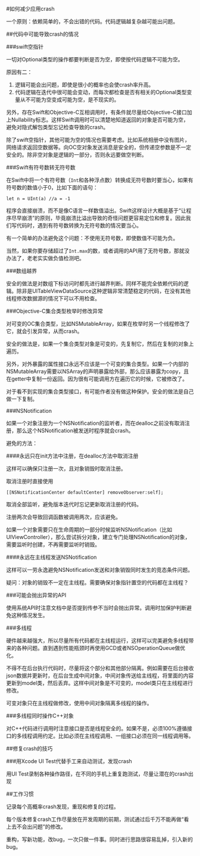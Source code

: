 #如何减少应用crash

一个原则：依赖简单的，不会出错的代码。代码逻辑越复杂越可能出问题。

##代码中可能导致crash的情况

###swift空指针

一切对Optional类型的操作都要判断是否为空，即使按代码逻辑不可能为空。

原因有二：

1. 逻辑可能会出问题，即使是很小的概率也会使crash率升高。
2. 代码逻辑在迭代中很可能会变动，而每次都检查是否有相关的Optional类型变量从不可能为空变成可能为空，是不现实的。

另外，存在Swift和Objective-C互相调用时，有条件就尽量给Objective-C接口加上Nullability标志。这样Swift调用时可以清楚地知道返回的对象是否可能为空，避免对隐式解包类型忘记检查导致的crash。

除了swift空指针，其他可能为空的情况也需要考虑。比如系统相册中没有图片，网络请求返回空数据等。向OC空对象发送消息是安全的，但传递空参数是不一定安全的。除非空对象是逻辑的一部分，否则永远要做空判断。

###Swift有符号数转无符号数

在Swift中将一个有符号数（`Int`和各种浮点数）转换成无符号数时要当心，如果有符号数的数值小于0，比如下面的语句：

```
let n = UInt(a) //a = -1
```

程序会直接崩溃，而不是像C语言一样数值溢出。Swift这样设计大概是基于“让程序尽早崩溃”的原则，毕竟崩溃比溢出导致的奇怪问题更容易定位和修复。因此我们写代码时，遇到有符号数转换为无符号数的情况要当心。

有一个简单的办法避免这个问题：不使用无符号数，即使数值不可能为负。

当然，如果你要存储超过了`Int.max`的数，或者调用的API用了无符号数，那就没办法了，老老实实做负值检测吧。

###数组越界

安全的做法是对数组下标访问时都先进行越界判断。同样不能完全依赖代码的逻辑。除非是UITableViewDataSource这种逻辑非常清楚稳定的代码，在没有其他线程修改数据源的情况下可以不用检查。

###Objective-C集合类型枚举时修改异常

对可变的OC集合类型，比如NSMutableArray，如果在枚举时另一个线程修改了它，就会引发异常，从而crash。

安全的做法是，如果一个集合类型对象是可变的，先复制它，然后在复制的对象上遍历。

另外，对外暴露的属性接口永远不应该是一个可变的集合类型。如果一个内部的NSMutableArray需要以NSArray的声明暴露给外部，那么应该暴露为copy，且在getter中复制一份返回。因为很有可能调用方在遍历它的时候，它被修改了。

对于看不到实现的集合类型接口，有可能作者没有做这种保护。安全的做法是自己做一下复制。

###NSNotification

如果一个对象注册为一个NSNotification的监听者，而在dealloc之前没有取消注册，那么这个NSNotification被发送时程序就会crash。

避免的方法：

####永远只在init方法中注册，在dealloc方法中取消注册

这样可以确保只注册一次，且对象销毁时取消注册。

取消注册时直接使用

```
[[NSNotificationCenter defaultCenter] removeObserver:self];
```

取消全部监听，避免版本迭代时忘记更新取消注册的代码。

注册两次会导致回调函数被调用两次，应该避免。

如果一个对象需要只在生命周期的一部分时候监听NSNotification（比如UIViewController），那么尝试拆分对象，建立专门处理NSNotification的对象，需要监听时创建，不再需要监听时销毁。

####永远在主线程发送NSNotification

这样可以一劳永逸避免NSNotification发送和对象销毁同时发生的竞态条件问题。

疑问：对象的销毁不一定在主线程。需要确保对象指针置空的代码都在主线程？

###可能会抛出异常的API

使用系统API时注意文档中是否提到传参不当时会抛出异常。调用时加保护判断避免这种情况发生。

###多线程

硬件越来越强大，所以尽量所有代码都在主线程运行，这样可以完美避免多线程带来的各种问题。直到遇到性能瓶颈时再使用GCD或者NSOperationQueue做优化。

不得不在后台执行代码时，尽量将这个部分和其他部分隔离。例如需要在后台接收json数据并更新时，在后台生成中间对象，中间对象传送给主线程，将里面的内容更新到model类，然后丢弃。这样中间对象是不可变的，model类只在主线程进行修改。

可变对象只在主线程做修改，使用中间对象隔离多线程的操作。



###多线程同时操作C++对象

对C++代码进行调用时注意接口是否是线程安全的。如果不是，必须100%遵循接口的多线程调用约定。比如必须在主线程调用、一组接口必须在同一线程调用等。

##修复crash的技巧

###用Xcode UI Test代替手工来自动测试，发现crash

用UI Test录制各种操作路径，在不同的手机上重复跑测试，尽量让潜在的crash出现


##工作习惯

记录每个高概率crash发现，重现和修复的过程。

每个版本修复crash工作尽量放在开发周期的前期，测试通过后千万不能再做“看上去不会出问题”的修改。

重构，写新功能，改bug，一次只做一件事。同时进行思路很容易乱掉，引入新的bug。